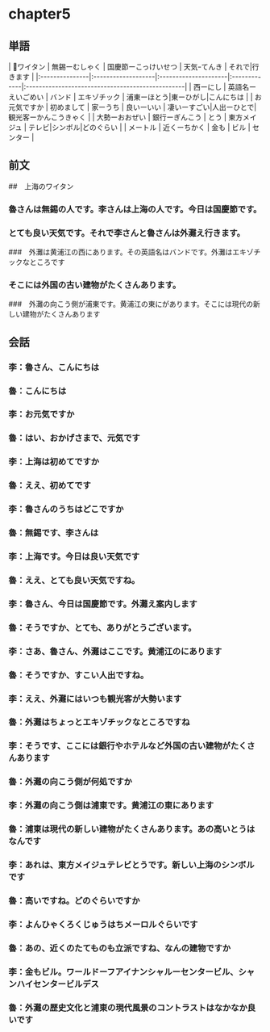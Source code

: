 # chapter5
## 単語
| ワイタン       | 無錫ーむしゃく     | 国慶節ーこっけいせつ | 天気ｰてんき  | それで|行きます                                  |
|:---------------|:-------------------|:---------------------|:-------------|:-------------------------------------------------|
| 西ーにし       | 英語名ーえいごめい | バンド               | エキゾチック | 浦東ーほとう|東ーひがし|こんにちは               |
| お元気ですか   | 初めまして         | 家ーうち             | 良いーいい   | 凄いーすごい|人出ーひとで|観光客ーかんこうきゃく |
| 大勢ーおおぜい | 銀行ーぎんこう     | とう                 | 東方メイジュ | テレビ|シンボル|どのぐらい                       |
| メートル       | 近くーちかく       | 金も                 | ビル         | センター                                         |
## 前文
##　上海のワイタン
### 魯さんは無錫の人です。李さんは上海の人です。今日は国慶節です。
### とても良い天気です。それで李さんと魯さんは外灘え行きます。
###　外灘は黄浦江の西にあります。その英語名はバンドです。外灘はエキゾチックなところです
### そこには外国の古い建物がたくさんあります。
###　外灘の向こう側が浦東です。黄浦江の東にがあります。そこには現代の新しい建物がたくさんあります

## 会話
### 李：魯さん、こんにちは
### 魯：こんにちは
### 李：お元気ですか
### 魯：はい、おかげさまで、元気です
### 李：上海は初めてですか
### 魯：ええ、初めてです
### 李：魯さんのうちはどこですか
### 魯：無錫です、李さんは
### 李：上海です。今日は良い天気です
### 魯：ええ、とても良い天気ですね。
### 李：魯さん、今日は国慶節です。外灘え案内します
### 魯：そうですか、とても、ありがとうございます。
### 李：さあ、魯さん、外灘はここです。黄浦江のにあります
### 魯：そうですか、すこい人出ですね。
### 李：ええ、外灘にはいつも観光客が大勢います
### 魯：外灘はちょっとエキゾチックなところですね
### 李：そうです、ここには銀行やホテルなど外国の古い建物がたくさんあります
### 魯：外灘の向こう側が何処ですか
### 李：外灘の向こう側は浦東です。黄浦江の東にあります
### 魯：浦東は現代の新しい建物がたくさんあります。あの高いとうはなんです
### 李：あれは、東方メイジュテレビとうです。新しい上海のシンボルです
### 魯：高いですね。どのぐらいですか
### 李：よんひゃくろくじゅうはちメーロルぐらいです
### 魯：あの、近くのたてものも立派ですね、なんの建物ですか
### 李：金もビル。ワールドーフアイナンシャルーセンタービル、シャンハイセンタービルデス
### 魯：外灘の歴史文化と浦東の現代風景のコントラストはなかなか良いです

